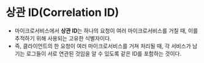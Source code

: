 # 상관 ID(Correlation ID)
- 마이크로서비스에서 **상관 ID**는 하나의 요청이 여러 마이크로서비스를 거칠 때, 이를 추적하기 위해 사용되는 고유한 식별자이다.
- 즉, 클라이언트의 한 요청이 여러 마이크로서비스를 거쳐 처리될 때, 각 서비스가 남기는 로그들이 서로 연관된 것임을 알 수 있도록 같은 ID를 포함하는 것이다.